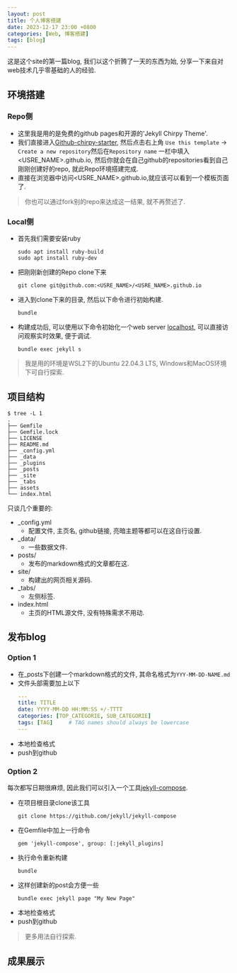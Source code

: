 ```yaml
---
layout: post
title: 个人博客搭建
date: 2023-12-17 23:00 +0800
categories: [Web, 博客搭建]
tags: [blog]   
---
```

这是这个site的第一篇blog, 我们以这个折腾了一天的东西为始, 分享一下来自对web技术几乎零基础的人的经验.

## 环境搭建
### Repo侧
- 这里我是用的是免费的github pages和开源的'Jekyll Chirpy Theme'.
- 我们直接进入[Github-chirpy-starter](https://github.com/cotes2020/chirpy-starter), 然后点击右上角 `Use this template` -> `Create a new repository`然后在`Repository name` 一栏中填入<USRE_NAME>.github.io, 然后你就会在自己github的repositories看到自己刚刚创建好的repo, 就此Repo环境搭建完成.
- 直接在浏览器中访问<USRE_NAME>.github.io,就应该可以看到一个模板页面了.

> 你也可以通过fork别的repo来达成这一结果, 就不再赘述了.

### Local侧
- 首先我们需要安装ruby
    ```shell
    sudo apt install ruby-build
    sudo apt install ruby-dev
    ```
- 把刚刚新创建的Repo clone下来
    ```shell
    git clone git@github.com:<USRE_NAME>/<USRE_NAME>.github.io
    ```
- 进入到clone下来的目录, 然后以下命令进行初始构建.
    ```shell
    bundle
    ```
- 构建成功后, 可以使用以下命令初始化一个web server [localhost](http://127.0.0.1:4000/), 可以直接访问观察实时效果, 便于调试.
    ```shell
    bundle exec jekyll s
    ```

>我是用的环境是WSL2下的Ubuntu 22.04.3 LTS, Windows和MacOS环境下可自行探索.

## 项目结构
```shell
$ tree -L 1
.
├── Gemfile
├── Gemfile.lock
├── LICENSE
├── README.md
├── _config.yml
├── _data
├── _plugins
├── _posts
├── _site
├── _tabs
├── assets
└── index.html
```
只谈几个重要的:
- _config.yml 
    - 配置文件, 主页名, github链接, 亮暗主题等都可以在这自行设置.
- _data/ 
    - 一些数据文件.
- posts/ 
    - 发布的markdown格式的文章都在这.
- site/ 
    - 构建出的网页相关源码.
- _tabs/ 
    - 左侧标签.
- index.html
    - 主页的HTML源文件, 没有特殊需求不用动.

## 发布blog
### Option 1
- 在_posts下创建一个markdown格式的文件, 其命名格式为`YYY-MM-DD-NAME.md`
- 文件头部需要加上以下
    ```yaml
    ---
    title: TITLE
    date: YYYY-MM-DD HH:MM:SS +/-TTTT
    categories: [TOP_CATEGORIE, SUB_CATEGORIE]
    tags: [TAG]     # TAG names should always be lowercase
    ---
    ```
- 本地检查格式
- push到github

### Option 2
每次都写日期很麻烦, 因此我们可以引入一个工具[jekyll-compose](https://github.com/jekyll/jekyll-compose).
- 在项目根目录clone该工具
    ```shell
    git clone https://github.com/jekyll/jekyll-compose
    ```
- 在Gemfile中加上一行命令
    ```shell
    gem 'jekyll-compose', group: [:jekyll_plugins]
    ```
- 执行命令重新构建
    ```shell
    bundle
    ```
- 这样创建新的post会方便一些
    ```shell
    bundle exec jekyll page "My New Page"
    ```
- 本地检查格式
- push到github

> 更多用法自行探索.

## 成果展示
<!-- ![Alt text](/assets/images/2023-12-17-build-blog_1.png) -->